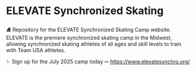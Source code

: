 # ELEVATE Synchronized Skating

⛸️ Repository for the ELEVATE Synchronized Skating Camp website. ELEVATE is the premiere synchronized skating camp in the Midwest, allowing synchronized skating athletes of all ages and skill levels to train with Team USA athletes.

✨ Sign up for the July 2025 camp today ⇨ https://www.elevatesynchro.org/
